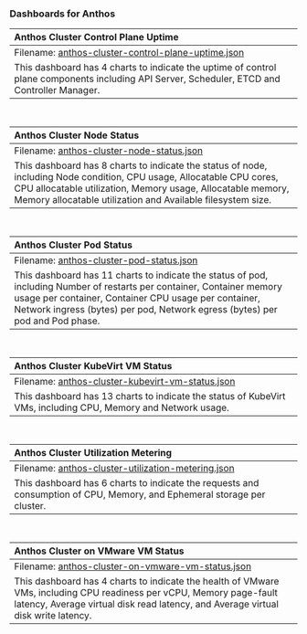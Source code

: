 ### Dashboards for Anthos


|Anthos Cluster Control Plane Uptime|
|:---------------------|
|Filename: [anthos-cluster-control-plane-uptime.json](anthos-cluster-control-plane-uptime.json)|
|This dashboard has 4 charts to indicate the uptime of control plane components including API Server, Scheduler, ETCD and Controller Manager.|

&nbsp;

|Anthos Cluster Node Status|
|:---------------------|
|Filename: [anthos-cluster-node-status.json](anthos-cluster-node-status.json)|
|This dashboard has 8 charts to indicate the status of node, including Node condition, CPU usage, Allocatable CPU cores, CPU allocatable utilization, Memory usage, Allocatable memory, Memory allocatable utilization and Available filesystem size.|

&nbsp;

|Anthos Cluster Pod Status|
|:---------------------|
|Filename: [anthos-cluster-pod-status.json](anthos-cluster-pod-status.json)|
|This dashboard has 11 charts to indicate the status of pod, including Number of restarts per container, Container memory usage per container, Container CPU usage per container, Network ingress (bytes) per pod, Network egress (bytes) per pod and Pod phase.|

&nbsp;

|Anthos Cluster KubeVirt VM Status|
|:---------------------|
|Filename: [anthos-cluster-kubevirt-vm-status.json](anthos-cluster-kubevirt-vm-status.json)|
|This dashboard has 13 charts to indicate the status of KubeVirt VMs, including CPU, Memory and Network usage.|

&nbsp;

|Anthos Cluster Utilization Metering|
|:---------------------|
|Filename: [anthos-cluster-utilization-metering.json](anthos-cluster-utilization-metering.json)|
|This dashboard has 6 charts to indicate the requests and consumption of CPU, Memory, and Ephemeral storage per cluster.|

&nbsp;

|Anthos Cluster on VMware VM Status|
|:---------------------|
|Filename: [anthos-cluster-on-vmware-vm-status.json](anthos-cluster-on-vmware-vm-status.json)|
|This dashboard has 4 charts to indicate the health of VMware VMs, including CPU readiness per vCPU, Memory page-fault latency, Average virtual disk read latency, and Average virtual disk write latency.|
